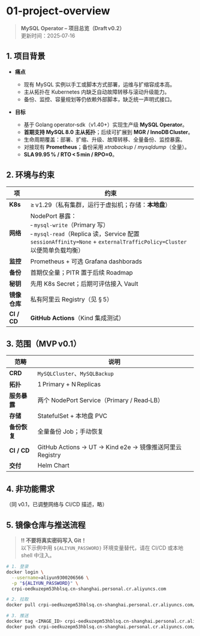 # 01‑project‑overview

> **MySQL Operator – 项目总览（Draft v0.2）**  
> 更新时间：2025‑07‑16

## 1. 项目背景

- **痛点**  
  - 现有 MySQL 实例以手工或脚本方式部署，运维与扩缩容成本高。  
  - 主从拓扑在 Kubernetes 内缺乏自动故障转移与滚动升级能力。  
  - 备份、监控、容量规划等仍依赖外部脚本，缺乏统一声明式接口。

- **目标**  
  - 基于 Golang operator‑sdk（v1.40+）实现生产级 **MySQL Operator**。  
  - **首期支持 MySQL 8.0 主从拓扑**；后续可扩展到 **MGR / InnoDB Cluster**。  
  - 生命周期覆盖：部署、扩缩、升级、故障转移、全量备份、监控暴露。  
  - 对接现有 **Prometheus**；备份采用 *xtrabackup* / *mysqldump*（全量）。  
  - **SLA 99.95 % / RTO < 5 min / RPO≈0**。

## 2. 环境与约束

| 项        | 约束 |
|-----------|------|
| **K8s**   | ≥ v1.29（私有集群，运行于虚拟机；存储：**本地盘**） |
| **网络**  | NodePort 暴露：<br>‑ `mysql-write`（Primary 写）<br>‑ `mysql-read`（Replica 读，Service 配置 `sessionAffinity=None` + `externalTrafficPolicy=Cluster` 以便简单负载均衡） |
| **监控**  | Prometheus + 可选 Grafana dashborads |
| **备份**  | 首期仅全量；PITR 置于后续 Roadmap |
| **秘钥**  | 先用 K8s Secret；后期可评估接入 Vault |
| **镜像仓库** | 私有阿里云 Registry（见 § 5） |
| **CI / CD** | **GitHub Actions**（Kind 集成测试） |

## 3. 范围（MVP v0.1）

| 范畴 | 说明 |
|------|------|
| **CRD**          | `MySQLCluster`、`MySQLBackup` |
| **拓扑**         | 1 Primary + N Replicas |
| **服务暴露**     | 两个 NodePort Service（Primary / Read‑LB） |
| **存储**         | StatefulSet + 本地盘 PVC |
| **备份恢复**     | 全量备份 Job；手动恢复 |
| **CI / CD**      | GitHub Actions → UT → Kind e2e → 镜像推送阿里云 Registry |
| **交付**         | Helm Chart |

## 4. 非功能需求
（同 v0.1，已调整网络与 CI/CD 描述，略）

## 5. 镜像仓库与推送流程

> **‼️ 不要将真实密码写入 Git！**  
> 以下示例中用 `${ALIYUN_PASSWORD}` 环境变量替代，请在 CI/CD 或本地 shell 中注入。

```bash
# 1. 登录
docker login \
  --username=aliyun9300206566 \
  -p "${ALIYUN_PASSWORD}" \
  crpi-oedkuzepm53hblsq.cn-shanghai.personal.cr.aliyuncs.com

# 2. 拉取
docker pull crpi-oedkuzepm53hblsq.cn-shanghai.personal.cr.aliyuncs.com/qwzhou_test/operator:<tag>

# 3. 推送
docker tag <IMAGE_ID> crpi-oedkuzepm53hblsq.cn-shanghai.personal.cr.aliyuncs.com/qwzhou_test/operator:<tag>
docker push crpi-oedkuzepm53hblsq.cn-shanghai.personal.cr.aliyuncs.com/qwzhou_test/operator:<tag>

